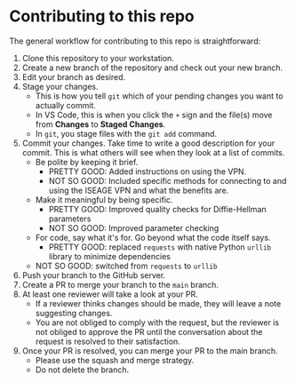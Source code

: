 <!-- Created by SQL Sith in 2024 -->

# Contributing to this repo

The general workflow for contributing to this repo is straightforward:

1. Clone this repository to your workstation.
2. Create a new branch of the repository and check out your new branch.
3. Edit your branch as desired.
4. Stage your changes.
   - This is how you tell `git` which of your pending changes you want to actually commit.
   - In VS Code, this is when you click the `+` sign and the file(s) move from **Changes** to **Staged Changes**.
   - In `git`, you stage files with the `git add` command.
5. Commit your changes.
Take time to write a good description for your commit. This is what others will see when they look at a list of commits.
   - Be polite by keeping it brief.
     - PRETTY GOOD: Added instructions on using the VPN.
     - NOT SO GOOD: Included specific methods for connecting to and using the ISEAGE VPN and what the benefits are.
   - Make it meaningful by being specific.
     - PRETTY GOOD: Improved quality checks for Diffie-Hellman parameters
     - NOT SO GOOD: Improved parameter checking
   - For code, say what it's for. Go beyond what the code itself says.
     - PRETTY GOOD: replaced `requests` with native Python `urllib` library to minimize dependencies
   - NOT SO GOOD: switched from `requests` to `urllib`
6. Push your branch to the GitHub server.
7. Create a PR to merge your branch to the `main` branch.
8. At least one reviewer will take a look at your PR.
   - If a reviewer thinks changes should be made, they will leave a note suggesting changes.
   - You are not obliged to comply with the request, but the reviewer is not obliged to approve the PR until the conversation about the request is resolved to their satisfaction.
9. Once your PR is resolved, you can merge your PR to the main branch.
   - Please use the squash and merge strategy.
   - Do not delete the branch.
